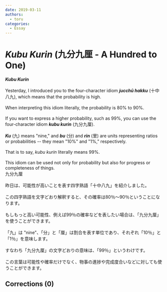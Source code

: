 ```yaml
---
date: 2019-03-11
authors:
  - toru
categories:
  - Essay
---
```


<h1 id="subject_show"><strong><em>Kubu Kurin</strong></em> (九分九厘 - A Hundred to One)</h1>
<div class="date" hidden>Mar 11, 2019 15:14</div>
<div id="post"><div id="body_show_ori">
<strong><em>Kubu Kurin</strong></em><br/><br/>Yesterday, I introduced you to the four-character idiom <strong><em>jucchū hakku</em></strong> (十中八九), which means that the probability is high.<br/><br/>When interpreting this idiom literally, the probability is 80% to 90%.<br/><br/>If you want to express a higher probability, such as 99%, you can use the four-character idiom <strong><em>kubu kurin</em></strong> (九分九厘).<br/><br/><strong><em>Ku</em></strong> (九) means "nine," and <strong><em>bu</em></strong> (分) and <strong><em>rin</em></strong> (里) are units representing ratios or probabilities -- they mean "10%" and "1%," respectively.<br/><br/>That is to say, <em>kubu kurin</em> literally means 99%.<br/><br/>This idiom can be used not only for probability but also for progress or completeness of things.
</div></div>

<!-- more -->

<div id="post_ja"><div id="body_show_mo">
九分九厘<br/><br/>昨日は、可能性が高いことを表す四字熟語「十中八九」を紹介しました。<br/><br/>この四字熟語を文字どおり解釈すると、その確率は80％～90％ということになります。<br/><br/>もしもっと高い可能性、例えば99％の確率などを表したい場合は、「九分九厘」を使うことができます。<br/><br/>「九」は "nine"、「分」と「厘」は割合を表す単位であり、それぞれ「10％」と「1％」を意味します。<br/><br/>すなわち「九分九厘」の文字どおりの意味は、「99％」というわけです。<br/><br/>この言葉は可能性や確率だけでなく、物事の進捗や完成度合いなどに対しても使うことができます。
</div></div>

## Corrections (0)
